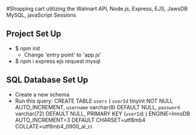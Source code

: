 #Shopping cart utilizing the Walmart API, Node.js, Express, EJS, JawsDB MySQL, javaScript Sessions

## Project Set Up
* $ npm init
    * Change 'entry point' to 'app.js'
* $ npm i express ejs request mysql

## SQL Database Set Up
* Create a new schema
* Run this query:
CREATE TABLE `users` (
    `userId` tinyint NOT NULL AUTO_INCREMENT,
    `username` varchar(8) DEFAULT NULL,
    `password` varchar(72) DEFAULT NULL,
    PRIMARY KEY (`userId`)
) ENGINE=InnoDB AUTO_INCREMENT=3 DEFAULT CHARSET=utf8mb4 COLLATE=utf8mb4_0900_ai_ci
